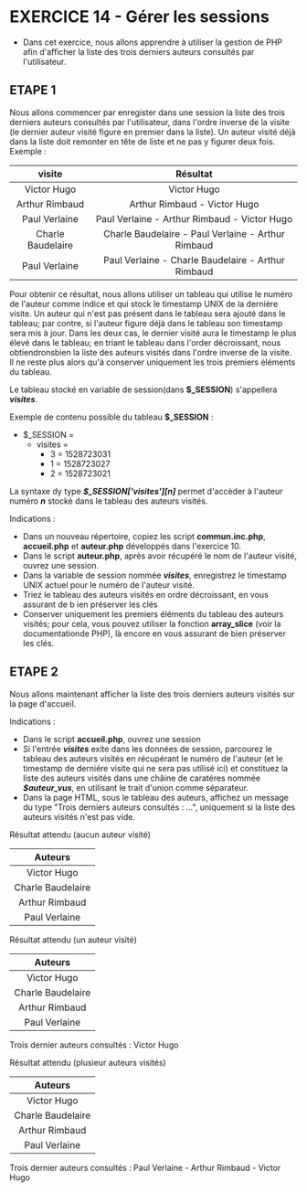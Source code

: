 #   EXERCICE 14 - Gérer les sessions  #

* Dans cet exercice, nous allons apprendre à utiliser la gestion de PHP afin d'afficher la liste des trois derniers auteurs consultés par l'utilisateur.

## ETAPE 1

Nous allons commencer par enregister dans une session la liste des trois derniers auteurs consultés par l'utilisateur, dans l'ordre inverse de la visite (le dernier auteur visité figure en premier dans la liste). Un auteur visité déjà dans la liste doit remonter en tête de liste et ne pas y figurer deux fois.
Exemple : 
    
|      visite       |                      Résultat                      |
| :---------------: | :------------------------------------------------: |
|    Victor Hugo    |                    Victor Hugo                     |
|  Arthur Rimbaud   |            Arthur Rimbaud - Victor Hugo            |
|   Paul Verlaine   |    Paul Verlaine - Arthur Rimbaud - Victor Hugo    |
| Charle Baudelaire | Charle Baudelaire - Paul Verlaine - Arthur Rimbaud |
|   Paul Verlaine   | Paul Verlaine - Charle Baudelaire - Arthur Rimbaud |

Pour obtenir ce résultat, nous allons utiliser un tableau qui utilise le numéro de l'auteur comme indice et qui stock le timestamp UNIX de la dernière visite. Un auteur qui n'est pas présent dans le tableau sera ajouté dans le tableau; par contre, si l'auteur figure déjà dans le tableau son timestamp sera mis à jour. Dans les deux cas, le dernier visité aura le timestamp le plus élevé dans le tableau; en triant le tableau dans l'order décroissant, nous obtiendronsbien la liste des auteurs visités dans l'ordre inverse de la visite. Il ne reste plus alors qu'à conserver uniquement les trois premiers éléments du tableau.

Le tableau stocké en variable de session(dans **$_SESSION**) s'appellera ***visites***.

Exemple de contenu possible du tableau **$_SESSION** : 
* $_SESSION =
  * visites =
    * 3 = 1528723031
    * 1 = 1528723027
    * 2 = 1528723021

La syntaxe dy type ***$_SESSION['visites'][n]*** permet d'accèder à l'auteur numéro ***n*** stocké dans le tableau des auteurs visités.

Indications : 
  - Dans un nouveau répertoire, copiez les script **commun.inc.php**, **accueil.php** et **auteur.php** développés dans l'exercice 10.
  - Dans le script **auteur.php**, après avoir récupéré le nom de l'auteur visité, ouvrez une session.
  - Dans la variable de session nommée ***visites***, enregistrez le timestamp UNIX actuel pour le numéro de l'auteur visité.
  - Triez le tableau des auteurs visités en ordre décroissant, en vous assurant de b ien préserver les clés
  - Conserver uniquement les premiers éléments du tableau des auteurs  visités; pour cela, vous pouvez utiliser la fonction **array_slice** (voir la documentationde PHP), là encore en vous assurant de bien préserver les clés. 

## ETAPE 2

Nous allons maintenant afficher la liste des trois derniers auteurs visités sur la page d'accueil.

Indications : 
  - Dans le script **accueil.php**, ouvrez une session
  - Si l'entrée ***visites*** exite dans les données de session, parcourez le tableau des auteurs visités en récupérant le numéro de l'auteur (et le timestamp de derniére visite qui ne sera pas utilisé ici) et constituez la liste des auteurs visités dans une châine de caratéres nommée ***$auteur_vus***, en utilisant le trait d'union comme séparateur. 
  - Dans la page HTML, sous le tableau des auteurs, affichez un message du type "Trois derniers auteurs consultés : ...", uniquement si la liste des auteurs visités n'est pas vide.

Résultat attendu (aucun auteur visité)

|      Auteurs      |
| :---------------: |
|    Victor Hugo    |
| Charle Baudelaire |
|  Arthur Rimbaud   |
|   Paul Verlaine   |


Résultat attendu (un auteur visité)

|      Auteurs      |
| :---------------: |
|    Victor Hugo    |
| Charle Baudelaire |
|  Arthur Rimbaud   |
|   Paul Verlaine   |

Trois dernier auteurs consultés : Victor Hugo

Résultat attendu (plusieur auteurs visités)

|      Auteurs      |
| :---------------: |
|    Victor Hugo    |
| Charle Baudelaire |
|  Arthur Rimbaud   |
|   Paul Verlaine   |

Trois dernier auteurs consultés : Paul Verlaine - Arthur Rimbaud - Victor Hugo